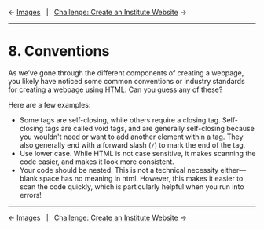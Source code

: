 ← [Images](07-images.md)&nbsp;&nbsp;&nbsp;|&nbsp;&nbsp;&nbsp;[Challenge: Create an Institute Website](09-challenge-create-an-institute-website.md) →

---

# 8. Conventions

As we’ve gone through the different components of creating a webpage, you likely have noticed some common conventions or industry standards for creating a webpage using HTML. Can you guess any of these?

Here are a few examples:

- Some tags are self-closing, while others require a closing tag. Self-closing tags are called void tags, and are generally self-closing because you wouldn't need or want to add another element within a tag. They also generally end with a forward slash (`/`) to mark the end of the tag.
- Use lower case. While HTML is not case sensitive, it makes scanning the code easier, and makes it look more consistent.
- Your code should be nested. This is not a technical necessity either—blank space has no meaning in html. However, this makes it easier to scan the code quickly, which is particularly helpful when you run into errors!

---

← [Images](07-images.md)&nbsp;&nbsp;&nbsp;|&nbsp;&nbsp;&nbsp;[Challenge: Create an Institute Website](09-challenge-create-an-institute-website.md) →